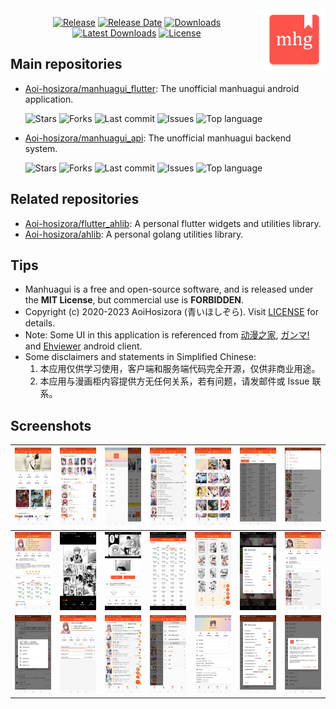 <img src="https://raw.githubusercontent.com/Aoi-hosizora/manhuagui_flutter/master/lib/assets/logo_xxhdpi.png" alt="LOGO" height="100" width="100" align="right" />

<p align="center">
  <a href="https://github.com/Aoi-hosizora/manhuagui_flutter/releases"><img src="https://img.shields.io/github/v/release/Aoi-hosizora/manhuagui_flutter?display_name=tag" alt="Release" /></a>
  <a href="https://github.com/Aoi-hosizora/manhuagui_flutter/releases/latest"><img src="https://img.shields.io/github/release-date/Aoi-hosizora/manhuagui_flutter" alt="Release Date" /></a>
  <a href="https://github.com/Aoi-hosizora/manhuagui_flutter/releases"><img src="https://img.shields.io/github/downloads/Aoi-hosizora/manhuagui_flutter/total?color=success" alt="Downloads" /></a>
  <a href="https://github.com/Aoi-hosizora/manhuagui_flutter/releases/latest"><img src="https://img.shields.io/github/downloads/Aoi-hosizora/manhuagui_flutter/latest/total?color=success" alt="Latest Downloads" /></a>
  <a href="https://github.com/Aoi-hosizora/manhuagui_flutter/blob/master/LICENSE"><img src="https://img.shields.io/github/license/Aoi-hosizora/manhuagui_flutter" alt="License" /></a>
</p>

## Main repositories

+ [Aoi-hosizora/manhuagui_flutter](https://github.com/Aoi-hosizora/manhuagui_flutter): The unofficial manhuagui android application.

    ![Stars](https://img.shields.io/github/stars/Aoi-hosizora/manhuagui_flutter?logo=github)
    ![Forks](https://img.shields.io/github/forks/Aoi-hosizora/manhuagui_flutter?logo=github)
    ![Last commit](https://img.shields.io/github/last-commit/Aoi-hosizora/manhuagui_flutter?logo=github)
    ![Issues](https://img.shields.io/github/issues/Aoi-hosizora/manhuagui_flutter?logo=github)
    ![Top language](https://img.shields.io/github/languages/top/Aoi-hosizora/manhuagui_flutter?color=00B4AB)

+ [Aoi-hosizora/manhuagui_api](https://github.com/Aoi-hosizora/manhuagui_api): The unofficial manhuagui backend system.

    ![Stars](https://img.shields.io/github/stars/Aoi-hosizora/manhuagui_api?logo=github)
    ![Forks](https://img.shields.io/github/forks/Aoi-hosizora/manhuagui_api?logo=github)
    ![Last commit](https://img.shields.io/github/last-commit/Aoi-hosizora/manhuagui_api?logo=github)
    ![Issues](https://img.shields.io/github/issues/Aoi-hosizora/manhuagui_api?logo=github)
    ![Top language](https://img.shields.io/github/languages/top/Aoi-hosizora/manhuagui_api?color=00ADD8)

## Related repositories

+ [Aoi-hosizora/flutter_ahlib](https://github.com/Aoi-hosizora/flutter_ahlib): A personal flutter widgets and utilities library.
+ [Aoi-hosizora/ahlib](https://github.com/Aoi-hosizora/ahlib): A personal golang utilities library.

## Tips

+ Manhuagui is a free and open-source software, and is released under the **MIT License**, but commercial use is **FORBIDDEN**.
+ Copyright (c) 2020-2023 AoiHosizora (青いほしぞら). Visit [LICENSE](./LICENSE) for details.
+ Note: Some UI in this application is referenced from [动漫之家](http://www.idmzj.com/), [ガンマ!](https://ganma.jp/) and [Ehviewer](https://github.com/xiaojieonly/Ehviewer_CN_SXJ) android client.
+ Some disclaimers and statements in Simplified Chinese:
    1. 本应用仅供学习使用，客户端和服务端代码完全开源，仅供非商业用途。
    2. 本应用与漫画柜内容提供方无任何关系，若有问题，请发邮件或 Issue 联系。

## Screenshots

| ![screenshot1](./assets/screenshot1.jpg)   | ![screenshot2](./assets/screenshot2.jpg)   | ![screenshot3](./assets/screenshot3.jpg)   | ![screenshot4](./assets/screenshot4.jpg)   | ![screenshot5](./assets/screenshot5.jpg)   | ![screenshot6](./assets/screenshot6.jpg)   | ![screenshot7](./assets/screenshot7.jpg)   |
|--------------------------------------------|--------------------------------------------|--------------------------------------------|--------------------------------------------|--------------------------------------------|--------------------------------------------|--------------------------------------------|
| ![screenshot8](./assets/screenshot8.jpg)   | ![screenshot9](./assets/screenshot9.jpg)   | ![screenshot10](./assets/screenshot10.jpg) | ![screenshot11](./assets/screenshot11.jpg) | ![screenshot12](./assets/screenshot12.jpg) | ![screenshot13](./assets/screenshot13.jpg) | ![screenshot14](./assets/screenshot14.jpg) |
| ![screenshot15](./assets/screenshot15.jpg) | ![screenshot16](./assets/screenshot16.jpg) | ![screenshot17](./assets/screenshot17.jpg) | ![screenshot18](./assets/screenshot18.jpg) | ![screenshot19](./assets/screenshot19.jpg) | ![screenshot20](./assets/screenshot20.jpg) | ![screenshot21](./assets/screenshot21.jpg) |
